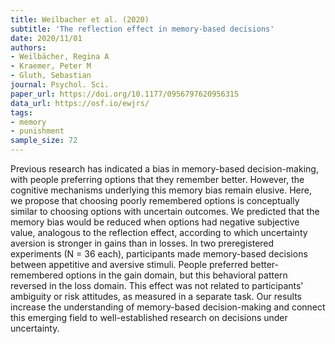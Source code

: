 ```yaml
---
title: Weilbacher et al. (2020)
subtitle: 'The reflection effect in memory-based decisions'
date: 2020/11/01
authors:
- Weilbächer, Regina A
- Kraemer, Peter M
- Gluth, Sebastian
journal: Psychol. Sci.
paper_url: https://doi.org/10.1177/0956797620956315
data_url: https://osf.io/ewjrs/
tags:
- memory
- punishment
sample_size: 72
---
```


Previous research has indicated a bias in memory-based decision-making, with people preferring options that they remember better. However, the cognitive mechanisms underlying this memory bias remain elusive. Here, we propose that choosing poorly remembered options is conceptually similar to choosing options with uncertain outcomes. We predicted that the memory bias would be reduced when options had negative subjective value, analogous to the reflection effect, according to which uncertainty aversion is stronger in gains than in losses. In two preregistered experiments (N = 36 each), participants made memory-based decisions between appetitive and aversive stimuli. People preferred better-remembered options in the gain domain, but this behavioral pattern reversed in the loss domain. This effect was not related to participants' ambiguity or risk attitudes, as measured in a separate task. Our results increase the understanding of memory-based decision-making and connect this emerging field to well-established research on decisions under uncertainty.
